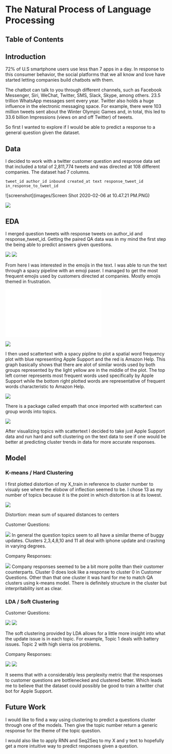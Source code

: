 # The Natural Process of Language Processing 

## Table of Contents

## Introduction
72% of U.S smartphone users use less than 7 apps in a day. In response to this consumer behavior, the social platforms that we all know and love have started letting companies build chatbots with them.

 The chatbot can talk to you through different channels, such as Facebook Messenger, Siri, WeChat, Twitter, SMS, Slack, Skype, among others. 23.5 trillion WhatsApp messages sent every year. Twitter also holds a huge influence in the electronic messaging space. For example, there were 103 million tweets sent about the Winter Olympic Games and, in total, this led to 33.6 billion Impressions (views on and off Twitter) of tweets.

So first I wanted to explore if I would be able to predict a response to a general question given the dataset.
## Data 
I decided to work with a twitter customer question and response data set that included a total of 2,811,774 tweets and was directed at 108 different companies. The dataset had 7 columns. 

<code>tweet_id  author_id	inbound  created_at text response_tweet_id in_response_to_tweet_id</code>

![screenshot](images/Screen Shot 2020-02-06 at 10.47.21 PM.PNG)

<img src="/Users/ramozo_88/Twitter_Bot/images/Screen Shot 2020-02-06 at 10.47.21 PM.PNG">


## EDA
I merged question tweets with response tweets on author_id and response_tweet_id. Getting the paired QA data was in my mind the first step the being able to predict answers given questions. 

<img src="/Users/ramozo_88/Twitter_Bot/images/Screen Shot 2020-02-06 at 2.32.16 PM.PNG">


<img src='/Users/ramozo_88/Twitter_Bot/images/tweet_counts_per_company.PNG'>

From here I was interested in the emojis in the text. I was able to run the text through a spacy pipeline with an emoji paser. I managed to get the most frequent emojis used by customers directed at companies. Mostly emojis themed in frustration.

![screenshot](/Users/ramozo_88/Twitter_Bot/images/Screen_Shot_2020-02-06_at_2.31.21_PM.md)

<img src="/Users/ramozo_88/Twitter_Bot/images/Screen Shot 2020-02-06 at 2.31.21 PM.PNG">

I then used scattertext with a spacy pipline to plot a spatial word frequency plot with blue representing Apple Support and the red is Amazon Help. This graph basically shows that there are alot of similar words used by both groups represented by the light yellow are in the middle of the plot.  The top left corner represents most frequent words used specifically by Apple Support while the bottom right plotted words are representative of frequent words characteristic to Amazon Help.

<img src="/Users/ramozo_88/Twitter_Bot/images/Screen Shot 2020-02-06 at 2.34.28 PM.PNG">

There is a package called empath that once imported with scattertext can group words into topics.

<img src="/Users/ramozo_88/Twitter_Bot/images/Screen Shot 2020-02-06 at 2.36.07 PM.PNG">

After visualizing topics with scattertext I decided to take just Apple Support data and run hard and soft clustering on the text data to see if one would be better at predicting cluster trends in data for more accurate responses.

## Model

### K-means / Hard Clustering
I first plotted distortion of my X_train in reference to cluster number to visualy see where the elobow of inflection seemed to be. I chose 13 as my number of topics because it is the point in which distortion is at its lowest. 

<img src="/Users/ramozo_88/Twitter_Bot/images/kmeans_elbow_graph.PNG">

Distortion: mean sum of squared distances to centers

Customer Questions:

<img src="/Users/ramozo_88/Twitter_Bot/images/Screen Shot 2020-02-07 at 3.59.25 AM.png">
In general the question topics seem to all have a similar theme of buggy updates. Clusters 2,3,4,8,10 and 11 all deal with iphone update and crashing in varying degrees.

Company Responses:

<img src="/Users/ramozo_88/Twitter_Bot/images/Screen Shot 2020-02-07 at 4.03.00 AM.png">
Company responses seemed to be a bit more polite than their customer counterparts. Cluster 0 does look like a response to cluster 0 in Customer Questions. Other than that one cluster it was hard for me to match QA clusters using k-means model. There is definitely structure in the cluster but interpritability isnt as clear. 

### LDA / Soft Clustering 
Customer Questions:

<img src="/Users/ramozo_88/Twitter_Bot/images/Screen Shot 2020-02-07 at 2.39.42 AM.png">
<img src="/Users/ramozo_88/Twitter_Bot/images/Screen Shot 2020-02-07 at 2.40.08 AM.png">

The soft clustering provided by LDA allows for a little more insight into what the update issue is in each topic. For example, Topic 1 deals with battery issues. Topic 2 with high sierra ios problems. 

Company Responses:

<img src="/Users/ramozo_88/Twitter_Bot/images/Screen Shot 2020-02-07 at 2.44.15 AM.png">
<img src="/Users/ramozo_88/Twitter_Bot/images/Screen Shot 2020-02-07 at 2.44.32 AM.png">

It seems that with a considerably less perplexity metric that the responses to customer questions are bottlenecked and clustered better. Which leads me to believe that the dataset could possibly be good to train a twitter chat bot for Apple Support. 

## Future Work 
I would like to find a way using clustering to predict a questions cluster through one of the models. Then give the topic number return a generic response for the theme of the topic question.

I would also like to apply RNN and Seq2Seq to my X and y text to hopefully get a more intuitive way to predict responses given a question. 


